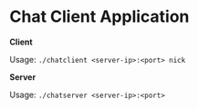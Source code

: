 # Chat Client Application
<b>Client</b>
<p>Usage: <code>./chatclient &lt;server-ip&gt;:&lt;port&gt; nick</code> </p>
<b>Server</b>
<p>Usage: <code>./chatserver &lt;server-ip&gt;:&lt;port&gt;</code></p>

